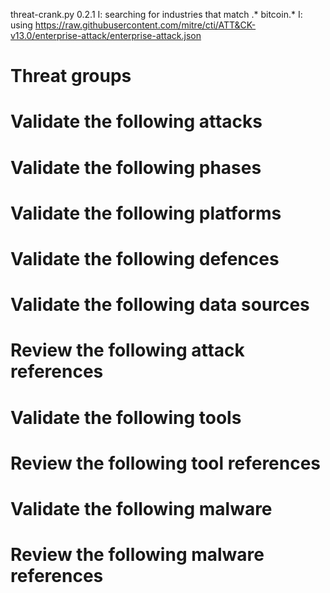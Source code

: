 threat-crank.py 0.2.1
I: searching for industries that match .* bitcoin.*
I: using https://raw.githubusercontent.com/mitre/cti/ATT&CK-v13.0/enterprise-attack/enterprise-attack.json
# Threat groups


# Validate the following attacks


# Validate the following phases


# Validate the following platforms


# Validate the following defences


# Validate the following data sources


# Review the following attack references


# Validate the following tools


# Review the following tool references


# Validate the following malware


# Review the following malware references


